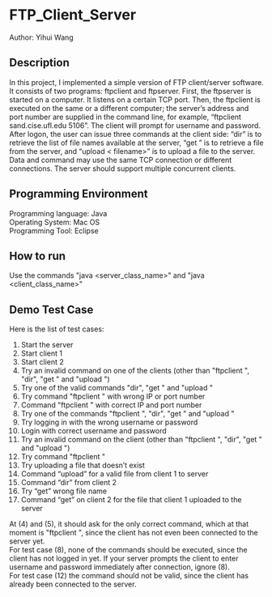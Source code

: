 # FTP_Client_Server
Author: Yihui Wang
## Description
In this project, I implemented a simple version of FTP client/server software. It consists of two programs: ftpclient and ftpserver. First, the ftpserver is started on a computer. It listens on a certain TCP port. Then, the ftpclient is executed on the same or a different computer; the server’s address and port number are supplied in the command line, for example, “ftpclient sand.cise.ufl.edu 5106”. The client will prompt for username and password. After logon, the user can issue three commands at the client side: “dir” is to retrieve the list of file names available at the server, “get <filename>” is to retrieve a file from the server, and “upload < filename>” is to upload a file to the server.<br/>
Data and command may use the same TCP connection or different connections. The server should support multiple concurrent clients.

## Programming Environment
Programming language: Java<br/>
Operating System: Mac OS<br/>
Programming Tool: Eclipse<br/>

## How to run
Use the commands "java <server_class_name>" and "java <client_class_name>"

## Demo Test Case
Here is the list of test cases:
1) Start the server
2) Start client 1
3) Start client 2
4) Try an invalid command on one of the clients (other than "ftpclient <IP port>", "dir", "get <filename>" and "upload <filename>")
5) Try one of the valid commands "dir", "get <filename>" and "upload <filename>"
6) Try command "ftpclient <IP port>" with wrong IP or port number
7) Command "ftpclient <IP port>" with correct IP and port number
8) Try one of the commands "ftpclient <IP port>", "dir", "get <filename>" and "upload <filename>"
9) Try logging in with the wrong username or password
10) Login with correct username and password
11) Try an invalid command on the client (other than "ftpclient <IP port>", "dir", "get <filename>" and "upload <filename>")
12) Try command "ftpclient <IP port>"
13) Try uploading a file that doesn’t exist
14) Command “upload” for a valid file from client 1 to server
15) Command “dir” from client 2
16) Try “get” wrong file name
17) Command “get” on client 2 for the file that client 1 uploaded to the server

At (4) and (5), it should ask for the only correct command, which at that moment is "ftpclient <IP port>", since the client has not even been connected to the server yet. <br/>
For test case (8), none of the commands should be executed, since the client has not logged in yet. If your server prompts the client to enter username and password immediately after connection, ignore (8).<br/>
For test case (12) the command should not be valid, since the client has already been connected to the server.<br/>
